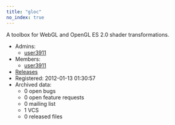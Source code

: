 ```yaml
---
title: "gloc"
no_index: true
---
```


A toolbox for WebGL and OpenGL ES 2.0 shader transformations.


* Admins:
  * [user3911](/users/user3911)
* Members:
  * [user3911](/users/user3911)
* [Releases](https://download.ocamlcore.org/gloc)
* Registered: 2012-01-13 01:30:57
* Archived data:
  * 0 open bugs
  * 0 open feature requests
  * 0 mailing list
  * 1 VCS
  * 0 released files
